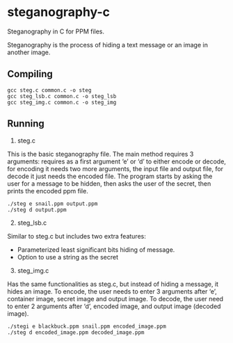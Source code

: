 # steganography-c

Steganography in C for PPM files.

Steganography is the process of hiding a text message or an image in another image.

## Compiling

```
gcc steg.c common.c -o steg
gcc steg_lsb.c common.c -o steg_lsb
gcc steg_img.c common.c -o steg_img
```

## Running

1. steg.c

This is the basic steganography file.  The main method requires 3 arguments: requires as a first argument ‘e’ or ‘d’ to either encode or decode, for encoding it needs two more arguments, the input file and output file, for decode it just needs the encoded file. The program starts by asking the user for a message to be hidden, then asks the user of the secret, then prints the encoded ppm file.

```
./steg e snail.ppm output.ppm
./steg d output.ppm
```

2. steg_lsb.c


Similar to steg.c but includes two extra features:
 * Parameterized least significant bits hiding of message.
 * Option to use a string as the secret

3. steg_img.c 

Has the same functionalities as steg.c, but instead of hiding
a message, it hides an image. To encode, the user needs to enter 3  arguments after ‘e’, container image, secret
image and output image. To decode, the user need to enter 2 arguments after ‘d’, encoded image, and output image (decoded image).

```
./stegi e blackbuck.ppm snail.ppm encoded_image.ppm
./steg d encoded_image.ppm decoded_image.ppm
```


